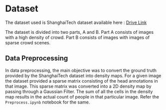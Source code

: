 # Dataset

The dataset used is ShanghaiTech dataset available here : [Drive Link](https://drive.google.com/file/d/1xnMNCrxTwNc_oeQhmzRNUbzZb-dmauuZ/view?usp=drive_link)

The dataset is divided into two parts, A and B. Part A consists of images with a high density of crowd. Part B consists of images with images of sparse crowd scenes.

## Data Preprocessing

In data preprocessing, the main objective was to convert the ground truth provided by the ShanghaiTech dataset into density maps. For a given image the dataset provided a sparse matrix consisting of the head annotations in that image. This sparse matrix was converted into a 2D density map by passing through a Gaussian Filter. The sum of all the cells in the density map results in the actual count of people in that particular image. Refer the `Preprocess.ipynb` notebook for the same.
